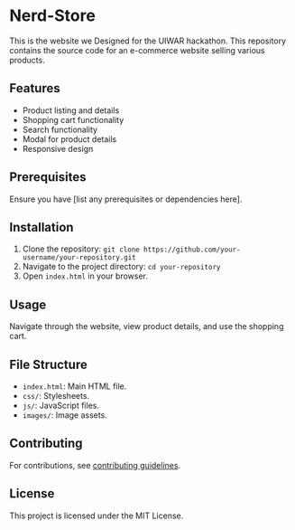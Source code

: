 # Nerd-Store
This is the website we Designed for the UIWAR hackathon.
This repository contains the source code for an e-commerce website selling various products. 

## Features

- Product listing and details
- Shopping cart functionality
- Search functionality
- Modal for product details
- Responsive design

## Prerequisites

Ensure you have [list any prerequisites or dependencies here].

## Installation

1. Clone the repository: `git clone https://github.com/your-username/your-repository.git`
2. Navigate to the project directory: `cd your-repository`
3. Open `index.html` in your browser.

## Usage

Navigate through the website, view product details, and use the shopping cart.

## File Structure

- `index.html`: Main HTML file.
- `css/`: Stylesheets.
- `js/`: JavaScript files.
- `images/`: Image assets.

## Contributing

For contributions, see [contributing guidelines](CONTRIBUTING.md).

## License

This project is licensed under the MIT License.

